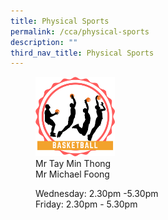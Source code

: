 ```yaml
---
title: Physical Sports
permalink: /cca/physical-sports
description: ""
third_nav_title: Physical Sports
---
```

<figure>  
<a href=""> 
<img src="/images/basketball.png" 
     style="width:30%">
</a>
<figcaption> Mr Tay Min Thong <br>
Mr Michael Foong

Wednesday: 2.30pm -5.30pm <br>
Friday: 2.30pm - 5.30pm </figcaption>  
</figure>